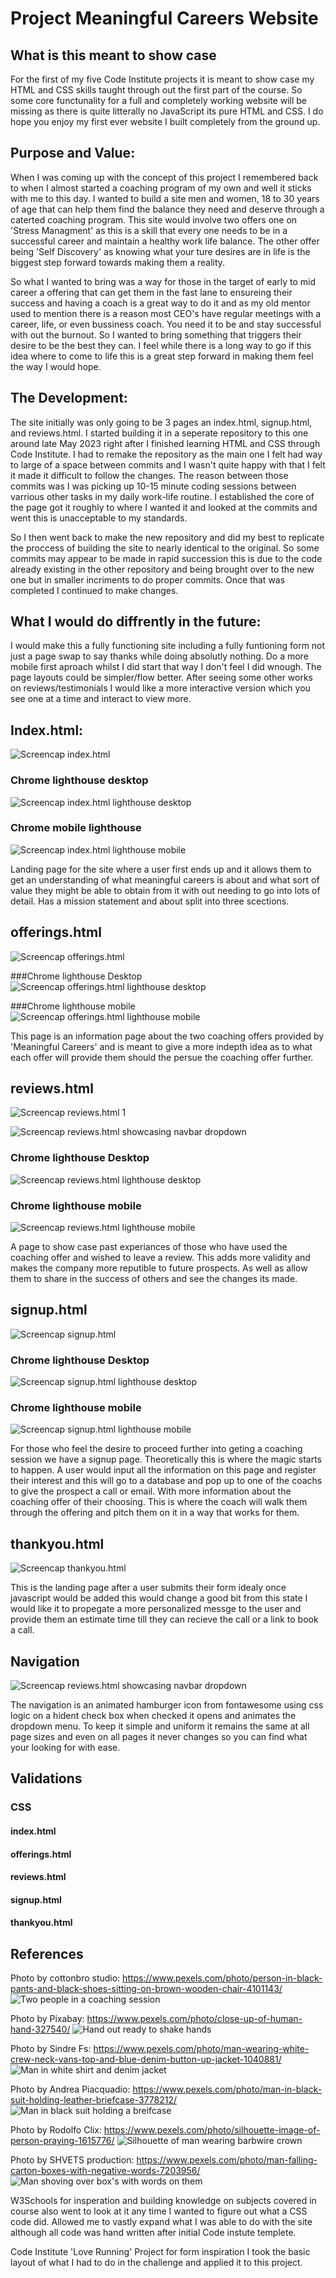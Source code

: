 # Project Meaningful Careers Website

## What is this meant to show case

For the first of my five Code Institute projects it is meant to show case my HTML and CSS skills taught through out the first part of the course. So some core functunality for a full and completely working website will be missing as there is quite litterally no JavaScript its pure HTML and CSS. I do hope you enjoy my first ever website I built completely from the ground up.


## Purpose and Value:

When I was coming up with the concept of this project I remembered back to when I almost started a coaching program of my own and well it sticks with me to this day. I wanted to build a site men and women, 18 to 30 years of age that can help them find the balance they need and deserve through a caterted coaching program. This site would involve two offers one on 'Stress Managment' as this is a skill that every one needs to be in a successful career and maintain a healthy work life balance. The other offer being 'Self Discovery' as knowing what your ture desires are in life is the biggest step forward towards making them a reality.

So what I wanted to bring was a way for those in the target of early to mid career a offering that can get them in the fast lane to ensureing their success and having a coach is a great way to do it and as my old mentor used to mention there is a reason most CEO's have regular meetings with a career, life, or  even bussiness coach. You need it to be and stay successful with out the burnout. So I wanted to bring something that triggers their desire to be the best they can. I feel while there is a long way to go if this idea where to come to life this is a great step forward in making them feel the way I would hope.

## The Development:

The site initially was only going to be 3 pages an index.html, signup.html, and reviews.html. I started building it in a seperate repository to this one around late May 2023 right after I finished learning HTML and CSS through Code Institute. I had to remake the repository as the main one I felt had way to large of a space between commits and I wasn't quite happy with that I felt it made it difficult to follow the changes. The reason between those commits was I was picking up 10-15 minute coding sessions between varrious other tasks in my daily work-life routine. I established the core of the page got it roughly to where I wanted it and looked at the commits and went this is unacceptable to my standards.

So I then went back to make the new repository and did my best to replicate the proccess of building the site to nearly identical to the original. So some commits may appear to be made in rapid succession this is due to the code already existing in the other repository and being brought over to the new one but in smaller incriments to do proper commits. Once that was completed I continued to make changes.

## What I would do diffrently in the future:

I would make this a fully functioning site including a fully funtioning form not just a page swap to say thanks while doing absolutly nothing. Do a more mobile first aproach whilst I did start that way I don't feel I did wnough. The page layouts could be simpler/flow better. After seeing some other works on reviews/testimonials I would like a more interactive version which you see one at a time and interact to view more. 

## Index.html:

![Screencap index.html](assets/images/meaningfulcareersreadmeimg/meaningful_index.png)

### Chrome lighthouse desktop
![Screencap index.html lighthouse desktop](assets/images/meaningfulcareersreadmeimg/meaningful_lighthouse_desktop.png)

### Chrome mobile lighthouse
![Screencap index.html lighthouse mobile](assets/images/meaningfulcareersreadmeimg/meaningful_lighthouse_mobile.png)

Landing page for the site where a user first ends up and it allows them to get an understanding of what meaningful careers is about and what sort of value they might be able to obtain from it with out needing to go into lots of detail. Has a mission statement and about split into three scections.


## offerings.html

![Screencap offerings.html](assets/images/meaningfulcareersreadmeimg/meaningful_offers.png)

###Chrome lighthouse Desktop
![Screencap offerings.html lighthouse desktop](assets/images/meaningfulcareersreadmeimg/meaningful_offer_lighthouse_desktop.png)

###Chrome lighthouse mobile
![Screencap offerings.html lighthouse mobile](assets/images/meaningfulcareersreadmeimg/meaningful_offer_lighthouse_mobile.png)

This page is an information page about the two coaching offers provided by 'Meaningful Careers' and is meant to give a more indepth idea as to what each offer will provide them should the persue the coaching offer further.


## reviews.html

![Screencap reviews.html 1](assets/images/meaningfulcareersreadmeimg/meaningful_reviews.png)

![Screencap reviews.html showcasing navbar dropdown](assets/images/meaningfulcareersreadmeimg/meaningful_reviews2.png)

### Chrome lighthouse Desktop
![Screencap reviews.html lighthouse desktop](assets/images/meaningfulcareersreadmeimg/meaningful_review_lighthouse_desktop.png)

### Chrome lighthouse mobile
![Screencap reviews.html lighthouse mobile](assets/images/meaningfulcareersreadmeimg/meaningful_review_lighthouse_mobile.png)

A page to show case past experiances of those who have used the coaching offer and wished to leave a review. This adds more validity and makes the company more reputible to future prospects. As well as allow them to share in the success of others and see the changes its made.


## signup.html

![Screencap signup.html](assets/images/meaningfulcareersreadmeimg/meaningful_signup.png)

### Chrome lighthouse Desktop
![Screencap signup.html lighthouse desktop](assets/images/meaningfulcareersreadmeimg/meaningful_signup_lighthouse_desktop.png)

### Chrome lighthouse mobile
![Screencap signup.html lighthouse mobile](assets/images/meaningfulcareersreadmeimg/meaningful_signup_lighthouse_mobile.png)

For those who feel the desire to proceed further into geting a coaching session we have a signup page. Theoretically this is where the magic starts to happen. A user would input all the information on this page and register their interest and this will go to a database and pop up to one of the coachs to give the prospect a call or email. With more information about the coaching offer of their choosing. This is where the coach will walk them through the offering and pitch them on it in a way that works for them.


## thankyou.html

![Screencap thankyou.html](assets/images/meaningfulcareersreadmeimg/meaningful_thanks.png)

This is the landing page after a user submits their form idealy once javascript would be added this would change a good bit from this state I would like it to propegate a more personalized messge to the user and provide them an estimate time till they can recieve the call or a link to book a call.

## Navigation
![Screencap reviews.html showcasing navbar dropdown](assets/images/meaningfulcareersreadmeimg/meaningful_reviews2.png)

The navigation is an animated hamburger icon from fontawesome using css logic on a hident check box when checked it opens and animates the dropdown menu. To keep it simple and uniform it remains the same at all page sizes and even on all pages it never changes so you can find what your looking for with ease.

## Validations

### CSS

#### index.html

#### offerings.html

#### reviews.html

#### signup.html

#### thankyou.html


## References
Photo by cottonbro studio: https://www.pexels.com/photo/person-in-black-pants-and-black-shoes-sitting-on-brown-wooden-chair-4101143/
![Two people in a coaching session](assets/images/coachingsession.webp)

Photo by Pixabay: https://www.pexels.com/photo/close-up-of-human-hand-327540/
![Hand out ready to shake hands](assets/images/reachingforhandshakeinsuit.webp)

Photo by Sindre Fs: https://www.pexels.com/photo/man-wearing-white-crew-neck-vans-top-and-blue-denim-button-up-jacket-1040881/
![Man in white shirt and denim jacket](assets/images/maninvansshirtfacingleft.webp)

Photo by Andrea Piacquadio: https://www.pexels.com/photo/man-in-black-suit-holding-leather-briefcase-3778212/
![Man in black suit holding a breifcase](assets/images/manandbriefcase.webp)

Photo by Rodolfo Clix: https://www.pexels.com/photo/silhouette-image-of-person-praying-1615776/
![Silhouette of man wearing barbwire crown](assets/images/barbwirecrown.webp)

Photo by SHVETS production: https://www.pexels.com/photo/man-falling-carton-boxes-with-negative-words-7203956/
![Man shoving over box's with words on them](assets/images/boxfall.webp)

W3Schools for insperation and building knowledge on subjects covered in course also went to look at it any time I wanted to figure out what a CSS code did. Allowed me to vastly expand what I was able to do with the site although all code was hand written after initial Code instute templete.

Code Institute 'Love Running' Project for form inspiration I took the basic layout of what I had to do in the challenge and applied it to this project.
